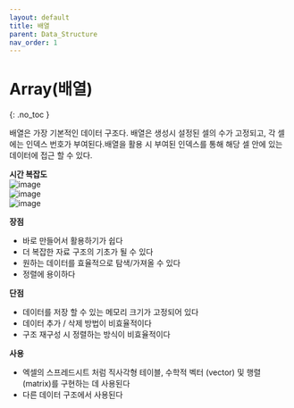 ```yaml
---
layout: default
title: 배열
parent: Data_Structure
nav_order: 1
---
```


# Array(배열)  
{: .no_toc }

배열은 가장 기본적인 데이터 구조다. 배열은 생성시 설정된 셀의 수가 고정되고, 각 셀에는 인덱스 번호가 부여된다.배열을 활용 시 부여된 인덱스를 통해 해당 셀 안에 있는 데이터에 접근 할 수 있다.  

**시간 복잡도**  
![image](https://velog.velcdn.com/images%2Fjha0402%2Fpost%2Fca6c0cb6-a125-478e-b78d-76dcc104de30%2Fimage.png)  
![image](https://velog.velcdn.com/images%2Fjha0402%2Fpost%2F965ed498-5d5a-4a9c-86e3-3bfdd4ad2fb8%2Farray2.png)  
![image](https://velog.velcdn.com/images%2Fjha0402%2Fpost%2F98807021-e488-4aa4-8a70-922aeba4e2ba%2Farray1.png)  

**장점**  

  - 바로 만들어서 활용하기가 쉽다  
  - 더 복잡한 자료 구조의 기초가 될 수 있다  
  - 원하는 데이터를 효율적으로 탐색/가져올 수 있다  
  - 정렬에 용이하다  

**단점**  

  - 데이터를 저장 할 수 있는 메모리 크기가 고정되어 있다  
  - 데이터 추가 / 삭제 방법이 비효율적이다  
  - 구조 재구성 시 정렬하는 방식이 비효율적이다  

**사용**  

  - 엑셀의 스프레드시트 처럼 직사각형 테이블, 수학적 벡터 (vector) 및 행렬 (matrix)를 구현하는 데 사용된다  
  - 다른 데이터 구조에서 사용된다